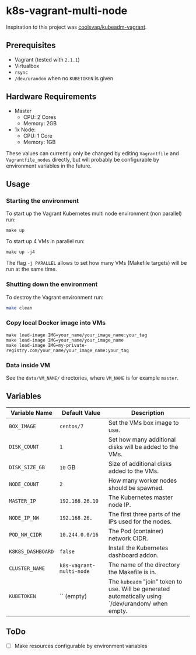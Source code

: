 # k8s-vagrant-multi-node
Inspiration to this project was [coolsvap/kubeadm-vagrant](https://github.com/coolsvap/kubeadm-vagrant).

## Prerequisites
* Vagrant (tested with `2.1.1`)
* Virtualbox
* `rsync`
* `/dev/urandom` when no `KUBETOKEN` is given

## Hardware Requirements
* Master
    * CPU: 2 Cores
    * Memory: 2GB
* 1x Node:
    * CPU: 1 Core
    * Memory: 1GB

These values can currently only be changed by editing `Vagrantfile` and `Vagrantfile_nodes` directly,
but will probably be configurable by environment variables in the future.

## Usage
### Starting the environment
To start up the Vagrant Kubernetes multi node environment (non parallel) run:
```
make up
```
To start up 4 VMs in parallel run:
```
make up -j4
```
The flag `-j PARALLEL` allows to set how many VMs (Makefile targets) will be run at the same time.

### Shutting down the environment
To destroy the Vagrant environment run:
```bash
make clean
```

### Copy local Docker image into VMs
```
make load-image IMG=your_name/your_image_name:your_tag
make load-image IMG=your_name/your_image_name
make load-image IMG=my-private-registry.com/your_name/your_image_name:your_tag
```

### Data inside VM
See the `data/VM_NAME/` directories, where `VM_NAME` is for example `master`.

## Variables
| Variable Name     | Default Value            | Description                                                                                         |
| ----------------- | ------------------------ | --------------------------------------------------------------------------------------------------- |
| `BOX_IMAGE`       | `centos/7`               | Set the VMs box image to use.                                                                       |
| `DISK_COUNT`      | `1`                      | Set how many additional disks will be added to the VMs.                                             |
| `DISK_SIZE_GB`    | `10` GB                  | Size of additional disks added to the VMs.                                                          |
| `NODE_COUNT`      | `2`                      | How many worker nodes should be spawned.                                                            |
| `MASTER_IP`       | `192.168.26.10`          | The Kubernetes master node IP.                                                                      |
| `NODE_IP_NW`      | `192.168.26.`            | The first three parts of the IPs used for the nodes.                                                |
| `POD_NW_CIDR`     | `10.244.0.0/16`          | The Pod (container) network CIDR.                                                                   |
| `K8K8S_DASHBOARD` | `false`                  | Install the Kubernetes dashboard addon.                                                             |
| `CLUSTER_NAME`    | `k8s-vagrant-multi-node` | The name of the directory the Makefile is in.                                                       |
| `KUBETOKEN`       | `` (empty)               | The `kubeadm` "join" token to use. Will be generated automatically using `/dev/urandom/ when empty. |

## ToDo
- [ ] Make resources configurable by environment variables
